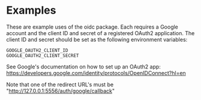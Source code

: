# Examples

These are example uses of the oidc package. Each requires a Google account and the
client ID and secret of a registered OAuth2 application. The client ID and secret
should be set as the following environment variables:

```
GOOGLE_OAUTH2_CLIENT_ID
GOOGLE_OAUTH2_CLIENT_SECRET
```

See Google's documentation on how to set up an OAuth2 app:
https://developers.google.com/identity/protocols/OpenIDConnect?hl=en

Note that one of the redirect URL's must be "http://127.0.0.1:5556/auth/google/callback"
